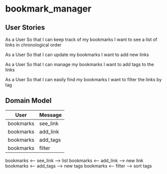 # bookmark_manager

## User Stories

As a User
So that I can keep track of my bookmarks
I want to see a list of links in chronological order

As a User
So that I can update my bookmarks
I want to add new links

As a User
So that I can manage my bookmarks
I want to add tags to the links

As a User
So that I can easily find my bookmarks
I want to filter the links by tag


## Domain Model


| User        | Message         |
|-------------|-----------------|
| bookmarks   |  see_link       |
| bookmarks   |  add_link       |
| bookmarks   |  add_tags       |
| bookmarks   |  filter         |

bookmarks <-- see_link --> list
bookmarks <-- add_link --> new link
bookmarks <-- add_tags --> new tags
bookmarks <-- filter --> sort tags
